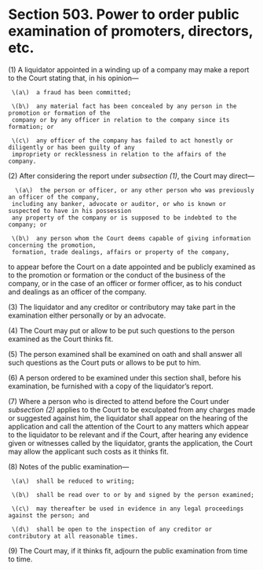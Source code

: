 # Section 503. Power to order public examination of promoters, directors, etc.

\(1\) A liquidator appointed in a winding up of a company may make a report to the Court stating that, in his opinion—

     \(a\)  a fraud has been committed;

     \(b\)  any material fact has been concealed by any person in the promotion or formation of the   
     company or by any officer in relation to the company since its formation; or

     \(c\)  any officer of the company has failed to act honestly or diligently or has been guilty of any   
     impropriety or recklessness in relation to the affairs of the company.

\(2\) After considering the report under _subsection \(1\)_, the Court may direct—

      \(a\)  the person or officer, or any other person who was previously an officer of the company,        
     including any banker, advocate or auditor, or who is known or suspected to have in his possession        
     any property of the company or is supposed to be indebted to the company; or

     \(b\)  any person whom the Court deems capable of giving information concerning the promotion,   
     formation, trade dealings, affairs or property of the company,

to appear before the Court on a date appointed and be publicly examined as to the promotion or formation or the conduct of the business of the company, or in the case of an officer or former officer, as to his conduct and dealings as an officer of the company.

\(3\) The liquidator and any creditor or contributory may take part in the examination either personally or by an advocate.

\(4\) The Court may put or allow to be put such questions to the person examined as the Court thinks fit.

\(5\) The person examined shall be examined on oath and shall answer all such questions as the Court puts or allows to be put to him.

\(6\) A person ordered to be examined under this section shall, before his examination, be furnished with a copy of the liquidator’s report.

\(7\) Where a person who is directed to attend before the Court under _subsection \(2\)_ applies to the Court to be exculpated from any charges made or suggested against him, the liquidator shall appear on the hearing of the application and call the attention of the Court to any matters which appear to the liquidator to be relevant and if the Court, after hearing any evidence given or witnesses called by the liquidator, grants the application, the Court may allow the applicant such costs as it thinks fit.

\(8\) Notes of the public examination—

     \(a\)  shall be reduced to writing;

     \(b\)  shall be read over to or by and signed by the person examined;

     \(c\)  may thereafter be used in evidence in any legal proceedings against the person; and

     \(d\)  shall be open to the inspection of any creditor or contributory at all reasonable times.

\(9\) The Court may, if it thinks fit, adjourn the public examination from time to time.

